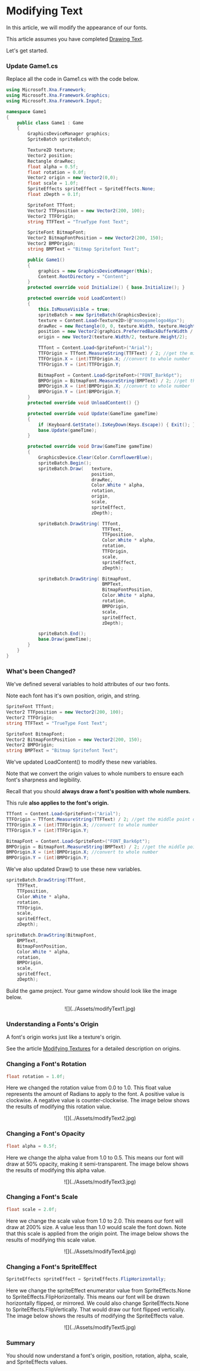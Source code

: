 


# Modifying Text


In this article, we will modify the appearance of our fonts.

This article assumes you have completed [Drawing Text](FontDrawing.md).

Let's get started.


### Update Game1.cs


Replace all the code in Game1.cs with the code below.


```cs
using Microsoft.Xna.Framework;
using Microsoft.Xna.Framework.Graphics;
using Microsoft.Xna.Framework.Input;

namespace Game1
{
    public class Game1 : Game
    {
        GraphicsDeviceManager graphics;
        SpriteBatch spriteBatch;

        Texture2D texture;
        Vector2 position;
        Rectangle drawRec;
        float alpha = 0.5f;
        float rotation = 0.0f;
        Vector2 origin = new Vector2(0,0);
        float scale = 1.0f;
        SpriteEffects spriteEffect = SpriteEffects.None;
        float zDepth = 0.1f;

        SpriteFont TTfont;
        Vector2 TTFposition = new Vector2(200, 100);
        Vector2 TTFOrigin;
        string TTFText = "TrueType Font Text";

        SpriteFont BitmapFont;
        Vector2 BitmapFontPosition = new Vector2(200, 150);
        Vector2 BMPOrigin;
        string BMPText = "Bitmap Spritefont Text";

        public Game1()
        {
            graphics = new GraphicsDeviceManager(this);
            Content.RootDirectory = "Content";
        }
        protected override void Initialize() { base.Initialize(); }

        protected override void LoadContent()
        {
            this.IsMouseVisible = true;
            spriteBatch = new SpriteBatch(GraphicsDevice);
            texture = Content.Load<Texture2D>(@"monogamelogo46px");
            drawRec = new Rectangle(0, 0, texture.Width, texture.Height);
            position = new Vector2(graphics.PreferredBackBufferWidth / 2, graphics.PreferredBackBufferHeight / 2);
            origin = new Vector2(texture.Width/2, texture.Height/2);

            TTfont = Content.Load<SpriteFont>("Arial");
            TTFOrigin = TTfont.MeasureString(TTFText) / 2; //get the middle point of the text
            TTFOrigin.X = (int)TTFOrigin.X; //convert to whole number
            TTFOrigin.Y = (int)TTFOrigin.Y;

            BitmapFont = Content.Load<SpriteFont>("FONT_Bark6pt");
            BMPOrigin = BitmapFont.MeasureString(BMPText) / 2; //get the middle point of the text
            BMPOrigin.X = (int)BMPOrigin.X; //convert to whole number
            BMPOrigin.Y = (int)BMPOrigin.Y;
        }
        protected override void UnloadContent() {}

        protected override void Update(GameTime gameTime)
        {
            if (Keyboard.GetState().IsKeyDown(Keys.Escape)) { Exit(); }
            base.Update(gameTime);
        }

        protected override void Draw(GameTime gameTime)
        {
            GraphicsDevice.Clear(Color.CornflowerBlue);
            spriteBatch.Begin();
            spriteBatch.Draw(   texture,
                                position,
                                drawRec,
                                Color.White * alpha,
                                rotation,
                                origin,
                                scale,
                                spriteEffect,
                                zDepth);

            spriteBatch.DrawString( TTfont,
                                    TTFText, 
                                    TTFposition, 
                                    Color.White * alpha, 
                                    rotation,
                                    TTFOrigin, 
                                    scale, 
                                    spriteEffect, 
                                    zDepth);

            spriteBatch.DrawString( BitmapFont,
                                    BMPText,
                                    BitmapFontPosition,
                                    Color.White * alpha,
                                    rotation,
                                    BMPOrigin,
                                    scale,
                                    spriteEffect,
                                    zDepth);

            spriteBatch.End();
            base.Draw(gameTime);
        }
    }
}
```	


### What's been Changed?


We've defined several variables to hold attributes of our two fonts.

Note each font has it's own position, origin, and string.


```cs
SpriteFont TTfont;
Vector2 TTFposition = new Vector2(200, 100);
Vector2 TTFOrigin;
string TTFText = "TrueType Font Text";

SpriteFont BitmapFont;
Vector2 BitmapFontPosition = new Vector2(200, 150);
Vector2 BMPOrigin;
string BMPText = "Bitmap Spritefont Text";
```	


We've updated LoadContent() to modify these new variables.

Note that we convert the origin values to whole numbers to ensure each font's sharpness and legibility.

Recall that you should **always draw a font's position with whole numbers.**

This rule **also applies to the font's origin.**


```cs
TTfont = Content.Load<SpriteFont>("Arial");
TTFOrigin = TTfont.MeasureString(TTFText) / 2; //get the middle point of the text
TTFOrigin.X = (int)TTFOrigin.X; //convert to whole number
TTFOrigin.Y = (int)TTFOrigin.Y;

BitmapFont = Content.Load<SpriteFont>("FONT_Bark6pt");
BMPOrigin = BitmapFont.MeasureString(BMPText) / 2; //get the middle point of the text
BMPOrigin.X = (int)BMPOrigin.X; //convert to whole number
BMPOrigin.Y = (int)BMPOrigin.Y;
```	


We've also updated Draw() to use these new variables.


```cs
spriteBatch.DrawString(TTfont,
	TTFText, 
	TTFposition, 
	Color.White * alpha, 
	rotation,
	TTFOrigin, 
	scale, 
	spriteEffect, 
	zDepth);

spriteBatch.DrawString(BitmapFont,
	BMPText,
	BitmapFontPosition,
	Color.White * alpha,
	rotation,
	BMPOrigin,
	scale,
	spriteEffect,
	zDepth);
```	


Build the game project. Your game window should look like the image below.


<center>![](../Assets/modifyText1.jpg)</center>


### Understanding a Fonts's Origin


A font's origin works just like a texture's origin.

See the article [Modifying Textures](TextureModify.md) for a detailed description on origins.


### Changing a Font's Rotation

```cs
float rotation = 1.0f;
```	


Here we changed the rotation value from 0.0 to 1.0.
This float value represents the amount of Radians to apply to the font.
A positive value is clockwise. A negative value is counter-clockwise.
The image below shows the results of modifying this rotation value.


<center>![](../Assets/modifyText2.jpg)</center>


### Changing a Font's Opacity

```cs
float alpha = 0.5f;
```	


Here we change the alpha value from 1.0 to 0.5.
This means our font will draw at 50% opacity, making it semi-transparent.
The image below shows the results of modifying this alpha value. 


<center>![](../Assets/modifyText3.jpg)</center>


### Changing a Font's Scale

```cs
float scale = 2.0f;
```	


Here we change the scale value from 1.0 to 2.0.
This means our font will draw at 200% size.
A value less than 1.0 would scale the font down.
Note that this scale is applied from the origin point.
The image below shows the results of modifying this scale value. 


<center>![](../Assets/modifyText4.jpg)</center>


### Changing a Font's SpriteEffect

```cs
SpriteEffects spriteEffect = SpriteEffects.FlipHorizontally;
```	


Here we change the spriteEffect enumerator value from SpriteEffects.None to SpriteEffects.FlipHorizontally.
This means our font will be drawn horizontally flipped, or mirrored.
We could also change SpriteEffects.None to SpriteEffects.FlipVertically.
That would draw our font flipped vertically.
The image below shows the results of modifying the SpriteEffects value. 


<center>![](../Assets/modifyText5.jpg)</center>


### Summary


You should now understand a font's origin, position, rotation, alpha, scale, and SpriteEffects values.



